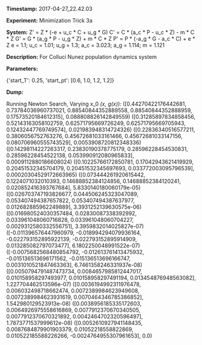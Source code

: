 **Timestamp:** 2017-04-27_22.42.03

**Experiment:** Minimization Trick 3a

**System:**
Z' = Z * (-e + u_c * C + u_g * G) 
C' = C * (a_c * P - u_c * Z) - m * C * Z 
G' = G * (a_g * P - u_g * Z) + m * C * Z 
P' = P * (-a_g * G - a_c * C) + e * Z 
e = 1.1; u_c = 1.01; u_g = 1.3; a_c = 3.023; a_g = 1.114; m = 1.121

**Description:** For Colluci Nunez population dynamics system

**Parameters:**

{'start_T': 0.25, 'start_pt': [0.6, 1.0, 1.2, 1.2]}

**Dump:**

Running Newton Search, Varying x_0
*(x, g(x)):*
([0.44270422176442681, 0.73784036960737021, 0.88540844352889558, 0.88540844352888959, 0.17573520184612315], 0.088808826142849559)
([0.31285897834858456, 0.52143163058102759, 0.62571795669726249, 0.62571795669705943, 0.12432447769749574], 0.021983948314724326)
([0.22836340516577211, 0.3806056752763276, 0.45672681033161466, 0.45672681033147156, 0.080706960555743529], 0.0053908720812348336)
([0.14298114227263317, 0.23830190378775179, 0.28596228454530831, 0.28596228454522138, 0.053990912080965833], 0.0009112880186608024)
([0.10225766172850781, 0.17042943621419929, 0.20451532345704179, 0.20451532345697693, 0.033772003095796539], 0.00020304529172663965)
([0.073444261920615442, 0.1224071032010393, 0.14688852384124856, 0.14688852384120241, 0.020852416393767684], 5.8330140180060179e-05)
([0.026703747193826677, 0.044506245323047089, 0.053407494387657822, 0.053407494387637977, 0.012682885962249889], 3.3931252139630575e-06)
([0.016980524030357484, 0.02830087338392992, 0.033961048060716828, 0.033961048060704227, 0.0029312580332556751], 3.3959832014025827e-07)
([-0.011396576447960979, -0.018994294079936164, -0.022793152895922139, -0.022793152895914909, 0.013285082797073477], 6.1802250048991522e-07)
([-0.0075682568480854792, -0.012613761413475932, -0.015136513696171562, -0.015136513696166747, 0.0031010521847463363], 6.7461358246331937e-08)
([0.0050794791487473734, 0.0084657985812447017, 0.010158958297493977, 0.010158958297491194, 0.013454876948563082], 1.227704462513596e-07)
([0.0036194992311976478, 0.006032498718662474, 0.0072389984623949608, 0.0072389984623931619, 0.0070464346785386852], 1.542980129523913e-08)
([0.0038956185335172603, 0.0064926975558616869, 0.0077912370670340505, 0.0077912370670321892, 0.0042464702320596497], 1.7873771537999612e-08)
([0.0052610927941148435, 0.0087684879901903379, 0.01052218558822869, 0.010522185588226266, -0.0024764955307961653], 0.0)
